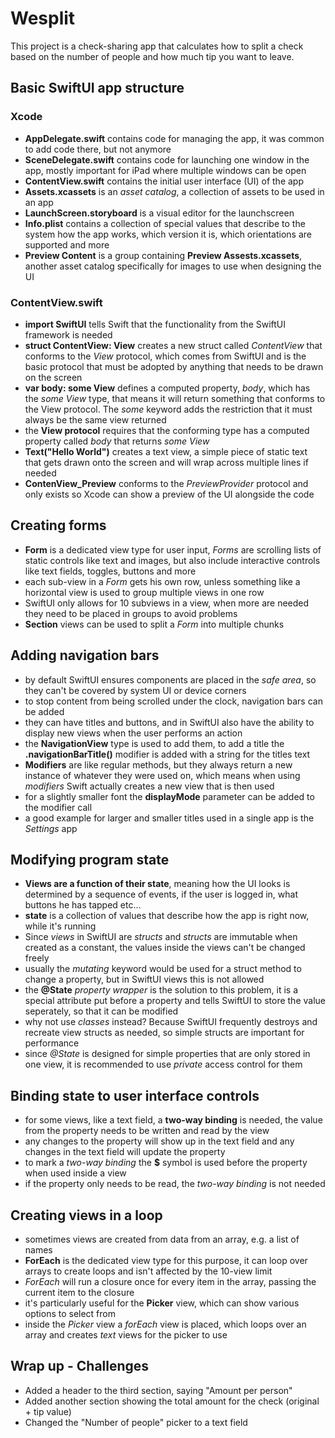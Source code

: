 # Wesplit
This project is a check-sharing app that calculates how to split a check based on the number of people and how much tip you want to leave.

## Basic SwiftUI app structure
### Xcode
- **AppDelegate.swift** contains code for  managing the app, it was common to add code there, but not anymore
- **SceneDelegate.swift** contains code for launching one window in the app, mostly important for iPad where multiple windows can be open
- **ContentView.swift** contains the initial user interface (UI) of the app
- **Assets.xcassets** is an _asset catalog_, a collection of assets to be used in an app
- **LaunchScreen.storyboard** is a visual editor for the launchscreen
- **Info.plist** contains a collection of special values that describe to the system how the app works, which version it is, which orientations are supported and more
- **Preview Content** is a group containing **Preview Assests.xcassets**, another asset catalog specifically for images to use when designing the UI

### ContentView.swift
- **import SwiftUI** tells Swift that the functionality from the SwiftUI framework is needed
- **struct ContentView: View** creates a new struct called _ContentView_ that conforms to the _View_ protocol, which comes from SwiftUI and is the basic protocol that must be adopted by anything that needs to be drawn on the screen
- **var body: some View** defines a computed property, _body_, which has the _some View_ type, that means it will return something that conforms to the View protocol. The _some_ keyword adds the restriction that it must always be the same view returned
- the **View protocol** requires that the conforming type has a computed property called _body_ that returns _some View_
- **Text("Hello World")** creates a text view, a simple piece of static text that gets drawn onto the screen and will wrap across multiple lines if needed
- **ContenView_Preview** conforms to the _PreviewProvider_ protocol and only exists so Xcode can show a preview of the UI alongside the code

## Creating forms
- **Form** is a dedicated view type for user input, _Forms_ are scrolling lists of static controls like text and images, but also include interactive controls like text fields, toggles, buttons and more
- each sub-view in a _Form_ gets his own row, unless something like a horizontal view is used to group multiple views in one row
- SwiftUI only allows for 10 subviews in a view, when more are needed they need to be placed in groups to avoid problems
- **Section** views can be used to split a _Form_ into multiple chunks

## Adding navigation bars
- by default SwiftUI ensures components are placed in the _safe area_, so they can't be covered by system UI or device corners
- to stop content from being scrolled under the clock, navigation bars can be added
- they can have titles and buttons, and in SwiftUI also have the ability to display new views when the user performs an action
- the **NavigationView** type is used to add them, to add a title the **.navigationBarTitle()** modifier is added with a string for the titles text
- **Modifiers** are like regular methods, but they always return a new instance of whatever they were used on, which means when using _modifiers_ Swift actually creates a new view that is then used
- for a slightly smaller font the **displayMode** parameter can be added to the modifier call
- a good example for larger and smaller titles used in a single app is the _Settings_ app

## Modifying program state
- **Views are a function of their state**, meaning how the UI looks is determined by a sequence of events, if the user is logged in, what buttons he has tapped etc...
- **state** is a collection of values that describe how the app is right now, while it's running
- Since _views_ in SwiftUI are _structs_ and _structs_ are immutable when created as a constant, the values inside the views can't be changed freely
- usually the _mutating_ keyword would be used for a struct method to change a property, but in SwiftUI views this is not allowed
- the **@State** _property wrapper_ is the solution to this problem, it is a special attribute put before a property and tells SwiftUI to store the value seperately, so that it can be modified
- why not use _classes_ instead? Because SwiftUI frequently destroys and recreate view structs as needed, so simple structs are important for performance
- since _@State_ is designed for simple properties that are only stored in one view, it is recommended to use _private_ access control for them

## Binding state to user interface controls
- for some views, like a text field, a **two-way binding** is needed, the value from the property needs to be written and read by the view
- any changes to the property will show up in the text field and any changes in the text field will update the property
- to mark a _two-way binding_ the **$** symbol is used before the property when used inside a view
- if the property only needs to be read, the _two-way binding_ is not needed

## Creating views in a loop
- sometimes views are created from data from an array, e.g. a list of names
- **ForEach** is the dedicated view type for this purpose, it can loop over arrays to create loops and isn't affected by the 10-view limit
- _ForEach_ will run a closure once for every item in the array, passing the current item to the closure
- it's particularly useful for the **Picker** view, which can show various options to select from
- inside the _Picker_ view a _forEach_ view is placed, which loops over an array and creates _text_ views for the picker to use

## Wrap up - Challenges
- Added a header to the third section, saying "Amount per person"
- Added another section showing the total amount for the check (original + tip value)
- Changed the "Number of people" picker to a text field

